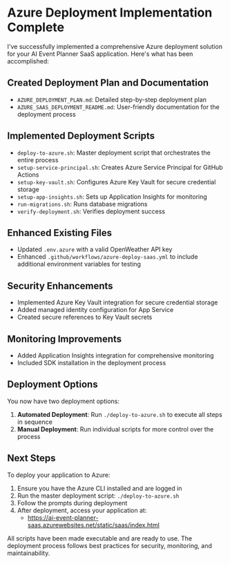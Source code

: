 # Azure Deployment Implementation Complete

I've successfully implemented a comprehensive Azure deployment solution for your AI Event Planner SaaS application. Here's what has been accomplished:

## Created Deployment Plan and Documentation
- `AZURE_DEPLOYMENT_PLAN.md`: Detailed step-by-step deployment plan
- `AZURE_SAAS_DEPLOYMENT_README.md`: User-friendly documentation for the deployment process

## Implemented Deployment Scripts
- `deploy-to-azure.sh`: Master deployment script that orchestrates the entire process
- `setup-service-principal.sh`: Creates Azure Service Principal for GitHub Actions
- `setup-key-vault.sh`: Configures Azure Key Vault for secure credential storage
- `setup-app-insights.sh`: Sets up Application Insights for monitoring
- `run-migrations.sh`: Runs database migrations
- `verify-deployment.sh`: Verifies deployment success

## Enhanced Existing Files
- Updated `.env.azure` with a valid OpenWeather API key
- Enhanced `.github/workflows/azure-deploy-saas.yml` to include additional environment variables for testing

## Security Enhancements
- Implemented Azure Key Vault integration for secure credential storage
- Added managed identity configuration for App Service
- Created secure references to Key Vault secrets

## Monitoring Improvements
- Added Application Insights integration for comprehensive monitoring
- Included SDK installation in the deployment process

## Deployment Options
You now have two deployment options:
1. **Automated Deployment**: Run `./deploy-to-azure.sh` to execute all steps in sequence
2. **Manual Deployment**: Run individual scripts for more control over the process

## Next Steps
To deploy your application to Azure:

1. Ensure you have the Azure CLI installed and are logged in
2. Run the master deployment script: `./deploy-to-azure.sh`
3. Follow the prompts during deployment
4. After deployment, access your application at:
   - https://ai-event-planner-saas.azurewebsites.net/static/saas/index.html

All scripts have been made executable and are ready to use. The deployment process follows best practices for security, monitoring, and maintainability.
